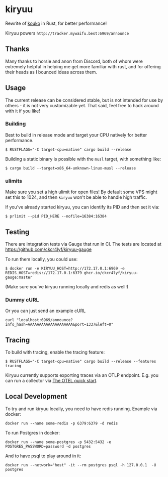 # kiryuu

Rewrite of [kouko](https://github.com/ckcr4lyf/kouko) in Rust, for better performance!

Kiryuu powers `http://tracker.mywaifu.best:6969/announce`

## Thanks

Many thanks to horsie and anon from Discord, both of whom were extremely helpful in helping me get more familiar with rust, and for offering their heads as I bounced ideas across them.

## Usage

The current release can be considered stable, but is not intended for use by others - it is not very customizable yet. That said, feel free to hack around with it if you like!

### Building

Best to build in release mode and target your CPU natively for better performance.

```
$ RUSTFLAGS="-C target-cpu=native" cargo build --release
```

Building a static binary is possible with the `musl` target, with something like:

```
$ cargo build --target=x86_64-unknown-linux-musl --release

```

### ulimits

Make sure you set a high ulimit for open files! By default some VPS might set this to 1024, and then `kiryuu` won't be able to handle high traffic.

If you've already started kiryuu, you can identify its PID and then set it via:

```
$ prlimit --pid PID_HERE --nofile=16384:16384
```

## Testing

There are integration tests via Gauge that run in CI. The tests are located at https://github.com/ckcr4lyf/kiryuu-gauge

To run them locally, you could use:

```
$ docker run -e KIRYUU_HOST=http://172.17.0.1:6969 -e REDIS_HOST=redis://172.17.0.1:6379 ghcr.io/ckcr4lyf/kiryuu-gauge:master
```

(Make sure you've kiryuu running locally and redis as well!)

### Dummy cURL

Or you can just send an example cURL 

```
curl "localhost:6969/announce?info_hash=AAAAAAAAAAAAAAAAAAAA&port=1337&left=0" 
```

## Tracing

To build with tracing, enable the tracing feature:

```
$ RUSTFLAGS="-C target-cpu=native" cargo build --release --features tracing
```

Kiryuu currently supports exporting traces via an OTLP endpoint. E.g. you can run a collector via [The OTEL quick start](https://opentelemetry.io/docs/collector/quick-start/).

## Local Development

To try and run kiryuu locally, you need to have redis running. Example via docker:

```
docker run --name some-redis -p 6379:6379 -d redis
```

To run Postgres in docker:

```
docker run --name some-postgres -p 5432:5432 -e POSTGRES_PASSWORD=password -d postgres
```

And to have psql to play around in it:

```
docker run --network="host" -it --rm postgres psql -h 127.0.0.1  -U postgres
```
